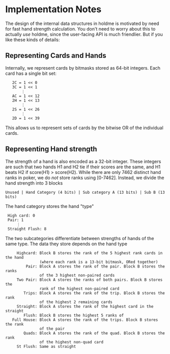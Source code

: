 # Implementation Notes

The design of the internal data structures in holdme is motivated by need for
fast hand strength calculation. You don't need to worry about this to actually
*use* holdme, since the user-facing API is much friendlier. But if you
like these kinds of details:

## Representing Cards and Hands

Internally, we represent cards by bitmasks stored as 64-bit integers.
Each card has a single bit set:
```
   2C = 1 << 0
   3C = 1 << 1
       ⋮
   AC = 1 << 12
   2H = 1 << 13
       ⋮
   2S = 1 << 26
       ⋮
   2D = 1 << 39
```
This allows us to represent sets of cards by the bitwise OR
of the individual cards.

## Representing Hand strength

The strength of a hand is also encoded as a 32-bit integer. These integers
are such that two hands H1 and H2 tie if their scores are the same, and
H1 beats H2 if score(H1) > score(H2). While there are only 7462 distinct hand
ranks in poker, we do *not* store ranks using [0-7462]. Instead, we divide
the hand strength into 3 blocks

```
Unused | Hand Category (4 bits) | Sub category A (13 bits) | Sub B (13 bits)
```

The hand category stores the hand "type"
```
 High card: 0
 Pair: 1
     ⋮
 Straight Flush: 8
```
The two subcategories differentiate between strengths of hands of the same
type. The data they store depends on the hand type
```
     Highcard: Block B stores the rank of the 5 highest rank cards in the hand
               (where each rank is a 13-bit bitmask, ORed together)
         Pair: Block A stores the rank of the pair. Block B stores the ranks
               of the 3 highest non-paired cards
     Two Pair: Block A stores the ranks of both pairs. Block B stores the
               rank of the highest non-paired card
        Trips: Block A stores the rank of the trip. Block B stores the rank
               of the highest 2 remaining cards
     Straight: Block A stores the rank of the highest card in the straight
        Flush: Block B stores the highest 5 ranks of
   Full House: Block A stores the rank of the trips. Block B stores the rank
               of the pair
        Quads: Block A stores the rank of the quad. Block B stores the rank
               of the highest non-quad card
     St Flush: Same as straight
```
